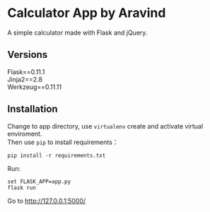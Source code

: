 # Calculator App by Aravind
A simple calculator made with Flask and jQuery.


## Versions
Flask==0.11.1  
Jinja2==2.8  
Werkzeug==0.11.11  

## Installation
Change to app directory, use `virtualenv` create and activate virtual enviroment.  
Then use `pip` to install requirements：  
```
pip install -r requirements.txt
```
Run:  
```
set FLASK_APP=app.py    
flask run
```

Go to http://127.0.0.1:5000/

